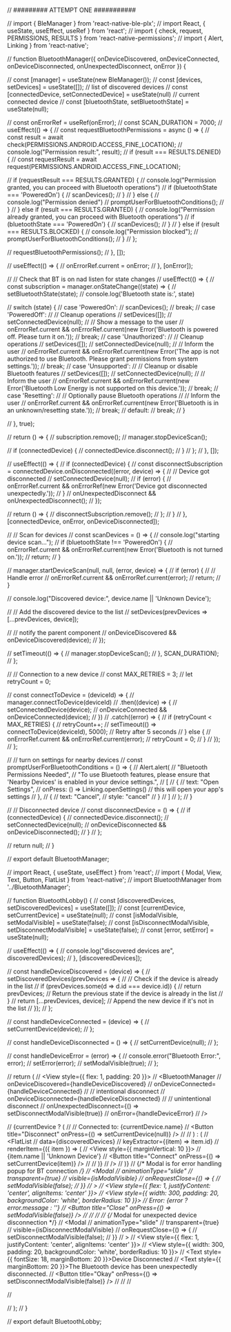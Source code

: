 // ######### ATTEMPT ONE ###########

// import { BleManager } from 'react-native-ble-plx';
// import React, { useState, useEffect, useRef } from 'react';
// import { check, request, PERMISSIONS, RESULTS } from 'react-native-permissions';
// import { Alert, Linking } from 'react-native';


// function BluetoothManager({ onDeviceDiscovered, onDeviceConnected, onDeviceDisconnected, onUnexpectedDisconnect, onError }) {

//     const [manager] = useState(new BleManager());
//     const [devices, setDevices] = useState([]); // list of discovered devices
//     const [connectedDevice, setConnectedDevice] = useState(null) // current connected device
//     const [bluetoothState, setBluetoothState] = useState(null);

//     const onErrorRef = useRef(onError);
//     const SCAN_DURATION = 7000;
//     useEffect(() => {
//         const requestBluetoothPermissions = async () => {
//             const result = await check(PERMISSIONS.ANDROID.ACCESS_FINE_LOCATION);
//             console.log("Permission result:", result);
//             if (result === RESULTS.DENIED) {
//                 const requestResult = await request(PERMISSIONS.ANDROID.ACCESS_FINE_LOCATION);

//                 if (requestResult === RESULTS.GRANTED) {
//                     console.log("Permission granted, you can proceed with Bluetooth operations")
//                     if (bluetoothState === 'PoweredOn') {
//                         scanDevices();
//                     }
//                 } else {
//                     console.log("Permission denied")
//                     promptUserForBluetoothConditions();
//                 }
//             } else if (result === RESULTS.GRANTED) {
//                 console.log("Permission already granted, you can proceed with Bluetooth operations")
//                 if (bluetoothState === 'PoweredOn') {
//                     scanDevices();
//                 }
//             } else if (result === RESULTS.BLOCKED) {
//                 console.log("Permission blocked");
//                 promptUserForBluetoothConditions();
//             }
//         };

//         requestBluetoothPermissions();
//     }, []);


//     useEffect(() => {
//         onErrorRef.current = onError;
//     }, [onError]);

//     // Check that BT is on nad listen for state changes
//     useEffect(() => {
//         const subscription = manager.onStateChange((state) => {
//             setBluetoothState(state);
//             console.log('Bluetooth state is:', state)

//             switch (state) {
//                 case 'PoweredOn':
//                     scanDevices();
//                     break;
//                 case 'PoweredOff':
//                     // Cleanup operations
//                     setDevices([]);
//                     setConnectedDevice(null);
//                     // Show a message to the user
//                     onErrorRef.current && onErrorRef.current(new Error('Bluetooth is powered off. Please turn it on.'));
//                     break;
//                 case 'Unauthorized':
//                     // Cleanup operations
//                     setDevices([]);
//                     setConnectedDevice(null);
//                     // Inform the user
//                     onErrorRef.current && onErrorRef.current(new Error('The app is not authorized to use Bluetooth. Please grant permissions from system settings.'));
//                     break;
//                 case 'Unsupported':
//                     // Cleanup or disable Bluetooth features
//                     setDevices([]);
//                     setConnectedDevice(null);
//                     // Inform the user
//                     onErrorRef.current && onErrorRef.current(new Error('Bluetooth Low Energy is not supported on this device.'));
//                     break;
//                 case 'Resetting':
//                     // Optionally pause Bluetooth operations
//                     // Inform the user
//                     onErrorRef.current && onErrorRef.current(new Error('Bluetooth is in an unknown/resetting state.'));
//                     break;
//                 default:
//                     break;
//             }

//         }, true);

//         return () => {
//             subscription.remove();
//             manager.stopDeviceScan();

//             if (connectedDevice) {
//                 connectedDevice.disconnect();
//             }
//         };
//     }, []);

//     useEffect(() => {
//         if (connectedDevice) {
//             const disconnectSubscription = connectedDevice.onDisconnected((error, device) => {
//                 // Device got disconnected
//                 setConnectedDevice(null);
//                 if (error) {
//                     onErrorRef.current && onErrorRef(new Error('Device got disconnected unexpectedly.'));
//                 }
//                 onUnexpectedDisconnect && onUnexpectedDisconnect();
//             });

//             return () => {
//                 disconnectSubscription.remove();
//             };
//         }
//     }, [connectedDevice, onError, onDeviceDisconnected]);


//     // Scan for devices
//     const scanDevices = () => {
//         console.log("starting device scan...");
//         if (bluetoothState !== 'PoweredOn') {
//             onErrorRef.current && onErrorRef.current(new Error('Bluetooth is not turned on.'));
//             return;
//         }

//         manager.startDeviceScan(null, null, (error, device) => {
//             if (error) {
//                 // Handle error
//                 onErrorRef.current && onErrorRef.current(error);
//                 return;
//             }

//             console.log("Discovered device:", device.name || 'Unknown Device');

//             // Add the discovered device to the list
//             setDevices(prevDevices => [...prevDevices, device]);

//             // notify the parent component
//             onDeviceDiscovered && onDeviceDiscovered(device);
//         });

//         setTimeout(() => {
//             manager.stopDeviceScan();
//         }, SCAN_DURATION);
//     };

//     // Connection to a new device
//     const MAX_RETRIES = 3;
//     let retryCount = 0;

//     const connectToDevice = (deviceId) => {
//         manager.connectToDevice(deviceId)
//             .then((device) => {
//                 setConnectedDevice(device);
//                 onDeviceConnected && onDeviceConnected(device);
//             })
//             .catch((error) => {
//                 if (retryCount < MAX_RETRIES) {
//                     retryCount++;
//                     setTimeout(() => connectToDevice(deviceId), 5000); // Retry after 5 seconds
//                 } else {
//                     onErrorRef.current && onErrorRef.current(error);
//                     retryCount = 0;
//                 }
//             });
//     };

//     // turn on settings for nearby devices
//     const promptUserForBluetoothConditions = () => {
//         Alert.alert(
//             "Bluetooth Permissions Needed",
//             "To use Bluetooth features, please ensure that 'Nearby Devices' is enabled in your device settings.",
//             [
//                 {
//                     text: "Open Settings",
//                     onPress: () => Linking.openSettings() // this will open your app's settings
//                 },
//                 {
//                     text: "Cancel",
//                     style: "cancel"
//                 }
//             ]
//         );
//     }


//     // Disconnected device
//     const disconnectDevice = () => {
//         if (connectedDevice) {
//             connectedDevice.disconnect();
//             setConnectedDevice(null);
//             onDeviceDisconnected && onDeviceDisconnected();
//         }
//     };

//     return null;
// }

// export default BluetoothManager;

// import React, { useState, useEffect } from 'react';
// import { Modal, View, Text, Button, FlatList } from 'react-native';
// import BluetoothManager from '../BluetoothManager';


// function BluetoothLobby() {
//     const [discoveredDevices, setDiscoveredDevices] = useState([]);
//     const [currentDevice, setCurrentDevice] = useState(null);
//     const [isModalVisible, setModalVisible] = useState(false);
//     const [isDisconnectModalVisible, setDisconnectModalVisible] = useState(false);
//     const [error, setError] = useState(null);

//     useEffect(() => {
//         console.log("discovered devices are", discoveredDevices);
//     }, [discoveredDevices]);

//     const handleDeviceDiscovered = (device) => {
//         setDiscoveredDevices(prevDevices => {
//             // Check if the device is already in the list
//             if (prevDevices.some(d => d.id === device.id)) {
//                 return prevDevices; // Return the previous state if the device is already in the list
//             }
//             return [...prevDevices, device]; // Append the new device if it's not in the list
//         });
//     };


//     const handleDeviceConnected = (device) => {
//         setCurrentDevice(device);
//     };

//     const handleDeviceDisconnected = () => {
//         setCurrentDevice(null);
//     };

//     const handleDeviceError = (error) => {
//         console.error("Bluetooth Error:", error);
//         setError(error);
//         setModalVisible(true);
//     };

//     return (
//         <View style={{ flex: 1, padding: 20 }}>
//             <BluetoothManager
//                 onDeviceDiscovered={handleDeviceDiscovered}
//                 onDeviceConnected={handleDeviceConnected}
//                 // intentional disconnect
//                 onDeviceDisconnected={handleDeviceDisconnected}
//                 // unintentional disconnect
//                 onUnexpectedDisconnect={() => setDisconnectModalVisible(true)}
//                 onError={handleDeviceError}
//             />

//             {currentDevice ? (
//                 <View>
//                     <Text>Connected to: {currentDevice.name}</Text>
//                     <Button title="Disconnect" onPress={() => setCurrentDevice(null)} />
//                 </View>
//             ) : (
//                 <FlatList
//                     data={discoveredDevices}
//                     keyExtractor={(item) => item.id}
//                     renderItem={({ item }) => (
//                         <View style={{ marginVertical: 10 }}>
//                             <Text>{item.name || 'Unknown Device'}</Text>
//                             <Button title="Connect" onPress={() => setCurrentDevice(item)} />
//                         </View>
//                     )}
//                 />
//             )}
//             {/* Modal is for error handling popup for BT connection */}
//             <Modal
//                 animationType="slide"
//                 transparent={true}
//                 visible={isModalVisible}
//                 onRequestClose={() => {
//                     setModalVisible(false);
//                 }}
//             >
//                 <View style={{ flex: 1, justifyContent: 'center', alignItems: 'center' }}>
//                     <View style={{ width: 300, padding: 20, backgroundColor: 'white', borderRadius: 10 }}>
//                         <Text>Error: {error ? error.message : ''}</Text>
//                         <Button title="Close" onPress={() => setModalVisible(false)} />
//                     </View>
//                 </View>
//             </Modal>
//             {/* Modal for unexpected device disconnection */}
//             <Modal
//                 animationType="slide"
//                 transparent={true}
//                 visible={isDisconnectModalVisible}
//                 onRequestClose={() => {
//                     setDisconnectModalVisible(false);
//                 }}
//             >
//                 <View style={{ flex: 1, justifyContent: 'center', alignItems: 'center' }}>
//                     <View style={{ width: 300, padding: 20, backgroundColor: 'white', borderRadius: 10 }}>
//                         <Text style={{ fontSize: 18, marginBottom: 20 }}>Device Disconnected</Text>
//                         <Text style={{ marginBottom: 20 }}>The Bluetooth device has been unexpectedly disconnected.</Text>
//                         <Button title="Okay" onPress={() => setDisconnectModalVisible(false)} />
//                     </View>
//                 </View>
//             </Modal>

//         </View>

//     );
// }

// export default BluetoothLobby;
